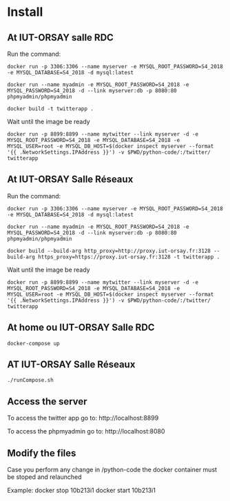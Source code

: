 # Install

## At IUT-ORSAY salle RDC

Run the command:


```docker
docker run -p 3306:3306 --name myserver -e MYSQL_ROOT_PASSWORD=S4_2018 -e MYSQL_DATABASE=S4_2018 -d mysql:latest
```

```docker
docker run --name myadmin -e MYSQL_ROOT_PASSWORD=S4_2018 -e MYSQL_PASSWORD=S4_2018 -d --link myserver:db -p 8080:80 phpmyadmin/phpmyadmin
```

```docker
docker build -t twitterapp .
```
Wait until the image be ready

```docker
docker run -p 8899:8899 --name mytwitter --link myserver -d -e MYSQL_ROOT_PASSWORD=S4_2018 -e MYSQL_DATABASE=S4_2018 -e MYSQL_USER=root -e MYSQL_DB_HOST=$(docker inspect myserver --format '{{ .NetworkSettings.IPAddress }}') -v $PWD/python-code/:/twitter/  twitterapp
```



## At IUT-ORSAY Salle Réseaux

Run the command:


```docker
docker run -p 3306:3306 --name myserver -e MYSQL_ROOT_PASSWORD=S4_2018 -e MYSQL_DATABASE=S4_2018 -d mysql:latest
```

```docker
docker run --name myadmin -e MYSQL_ROOT_PASSWORD=S4_2018 -e MYSQL_PASSWORD=S4_2018 -d --link myserver:db -p 8080:80 phpmyadmin/phpmyadmin
```

```docker
docker build --build-arg http_proxy=http://proxy.iut-orsay.fr:3128 --build-arg https_proxy=https://proxy.iut-orsay.fr:3128 -t twitterapp .
```
Wait until the image be ready

```docker
docker run -p 8899:8899 --name mytwitter --link myserver -d -e MYSQL_ROOT_PASSWORD=S4_2018 -e MYSQL_DATABASE=S4_2018 -e MYSQL_USER=root -e MYSQL_DB_HOST=$(docker inspect myserver --format '{{ .NetworkSettings.IPAddress }}') -v $PWD/python-code/:/twitter/  twitterapp
```


## At home ou IUT-ORSAY Salle RDC

```docker
docker-compose up
```

## AT IUT-ORSAY Salle Réseaux

```docker
./runCompose.sh
```

## Access the server

To access the twitter app go to: http://localhost:8899

To access the phpmyadmin go to: http://localhost:8080


## Modify the files

Case you perform any change in /python-code the docker container must be stoped and relaunched

Example: docker stop 10b213i1
docker start 10b213i1
